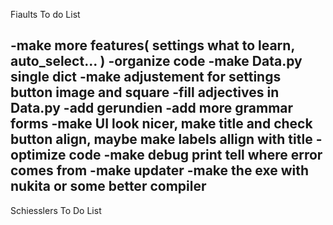 Fiaults To do List

-make more features( settings what to learn, auto_select... )
-organize code
-make Data.py single dict
-make adjustement for settings button image and square
-fill adjectives in Data.py
-add gerundien
-add more grammar forms
-make UI look nicer, make title and check button align, maybe make labels allign with title
-optimize code
-make debug print tell where error comes from
-make updater
-make the exe with nukita or some better compiler
------------------------------------
Schiesslers To Do List
